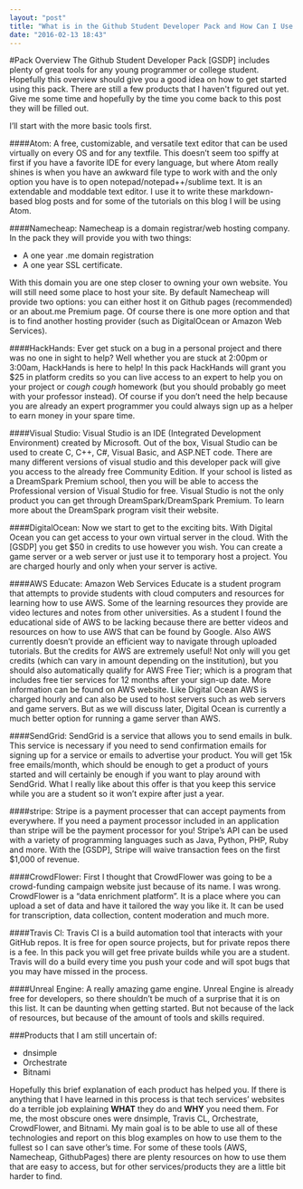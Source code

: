 ```yaml
---
layout: "post"
title: "What is in the Github Student Developer Pack and How Can I Use It?"
date: "2016-02-13 18:43"
---
```


#Pack Overview
The Github Student Developer Pack [GSDP] includes plenty of great tools for any young programmer or college student. Hopefully this overview should give you a good idea on how to get started using this pack. There are still a few products that I haven't figured out yet. Give me some time and hopefully by the time you come back to this post they will be filled out.

I’ll start with the more basic tools first.

####Atom:
 A free, customizable, and versatile text editor that can be used virtually on every OS and for any textfile. This doesn’t seem too spiffy at first if you have a favorite IDE for every language, but where Atom really shines is when you have an awkward file type to work with and the only option you have is to open notepad/notepad++/sublime text. It is an extendable and moddable text editor. I use it to write these markdown-based blog posts and for some of the tutorials on this blog I will be using Atom.

####Namecheap:
Namecheap is a domain registrar/web hosting company. In the pack they will provide you with two things:

* A one year .me domain registration
* A one year SSL certificate.

With this domain you are one step closer to owning your own website. You will still need some place to host your site. By default Namecheap will provide two options: you can either host it on Github pages (recommended) or an about.me Premium page. Of course there is one more option and that is to find another hosting provider (such as DigitalOcean or Amazon Web Services).

####HackHands:
Ever get stuck on a bug in a personal project and there was no one in sight to help? Well whether you are stuck at 2:00pm or 3:00am, HackHands is here to help! In this pack HackHands will grant you $25 in platform credits so you can live access to an expert to help you on your project or *cough* *cough* homework (but you should probably go meet with your professor instead). Of course if you don’t need the help because you are already an expert programmer you could always sign up as a helper to earn money in your spare time.

####Visual Studio:
Visual Studio is an IDE (Integrated Development Environment) created by Microsoft. Out of the box, Visual Studio can be used to create C, C++, C#, Visual Basic, and ASP.NET code. There are many different versions of visual studio and this developer pack will give you access to the already free Community Edition. If your school is listed as a DreamSpark Premium school, then you will be able to access the Professional version of Visual Studio for free. Visual Studio is not the only product you can get through DreamSpark/DreamSpark Premium. To learn more about the DreamSpark program visit their website.

####DigitalOcean:
Now we start to get to the exciting bits. With Digital Ocean you can get access to your own virtual server in the cloud. With the [GSDP] you get $50 in credits to use however you wish. You can create a game server or a web server or just use it to temporary host a project. You are charged hourly and only when your server is active.

####AWS Educate:
Amazon Web Services Educate is a student program that attempts to provide students with cloud computers and resources for learning how to use AWS. Some of the learning resources they provide are video lectures and notes from other universities. As a student I found the educational side of AWS to be lacking because there are better videos and resources on how to use AWS that can be found by Google. Also AWS currently doesn’t provide an efficient way to navigate through uploaded tutorials. But the credits for AWS are extremely useful! Not only will you get credits (which can vary in amount depending on the institution), but you should also automatically qualify for AWS Free Tier; which is a program that includes free tier services for 12 months after your sign-up date. More information can be found on AWS website. Like Digital Ocean AWS is charged hourly and can also be used to host servers such as web servers and game servers. But as we will discuss later, Digital Ocean is currently a much better option for running a game server than AWS.

####SendGrid:
SendGrid is a service that allows you to send emails in bulk. This service is necessary if you need to send confirmation emails for signing up for a service or emails to advertise your product. You will get 15k free emails/month, which should be  enough to get a product of yours started and will certainly be enough if you want to play around with SendGrid. What I really like about this offer is that you keep this service while you are a student so it won’t expire after just a year.

####stripe:
Stripe is a payment processer that can accept payments from everywhere. If you need a payment processor included in an application than stripe will be the payment processor for you! Stripe’s API can be used with a variety of programming languages such as Java, Python, PHP, Ruby and more. With the [GSDP], Stripe will waive transaction fees on the first $1,000 of revenue.

####CrowdFlower:
First I thought that CrowdFlower was going to be a crowd-funding campaign website just because of its name. I was wrong. CrowdFlower is a “data enrichment platform”. It is a place where you can upload a set of data and have it tailored the way you like it. It can be used for transcription, data collection, content moderation and much more.

####Travis Cl:
Travis CI is a build automation tool that interacts with your GitHub repos. It is free for open source projects, but for private repos there is a fee. In this pack you will get free private builds while you are a student. Travis will do a build every time you push your code and will spot bugs that you may have missed in the process.

####Unreal Engine:
A really amazing game engine. Unreal Engine is already free for developers, so there shouldn’t be much of a surprise that it is on this list. It can be daunting when getting started. But not because of the lack of resources, but because of the amount of tools and skills required.

###Products that I am still uncertain of:
* dnsimple
* Orchestrate
* Bitnami

Hopefully this brief explanation of each product has helped you. If there is anything that I have learned in this process is that tech services’ websites do a terrible job explaining **WHAT** they do and **WHY** you need them. For me, the most obscure ones were dnsimple, Travis CL, Orchestrate, CrowdFlower, and Bitnami. My main goal is to be able to use all of these technologies and report on this blog examples on how to use them to the fullest so I can save other’s time. For some of these tools (AWS, Namecheap, GithubPages) there are plenty resources on how to use them that are easy to access, but for other services/products they are a little bit harder to find.
